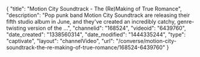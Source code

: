 {
    "title": "Motion City Soundtrack - The (Re)Making of True Romance",
    "description": "Pop punk band Motion City Soundtrack are releasing their fifth studio album in June, and they've created an incredibly catchy, genre-twisting version of the ...",
    "channelid": "168524",
    "videoid": "6439760",
    "date_created": "1338560314",
    "date_modified": "1444335244",
    "type": "captivate",
    "layout": "channelVideo",
    "url": "\/converse\/motion-city-soundtrack-the-re-making-of-true-romance\/168524-6439760"
}